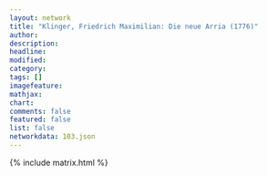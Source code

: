 ```yaml
---
layout: network
title: "Klinger, Friedrich Maximilian: Die neue Arria (1776)"
author:
description:
headline:
modified:
category:
tags: []
imagefeature: 
mathjax: 
chart: 
comments: false
featured: false
list: false
networkdata: 103.json
---
```

{% include matrix.html %}
